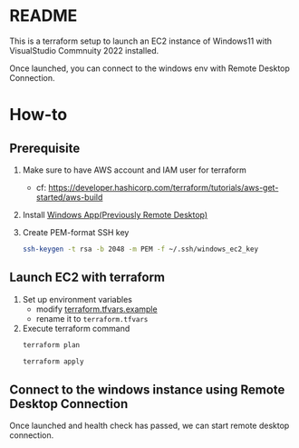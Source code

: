 # README

This is a terraform setup to launch an EC2 instance of Windows11 with VisualStudio Commnuity 2022 installed.

Once launched, you can connect to the windows env with Remote Desktop Connection.

# How-to
## Prerequisite
1. Make sure to have AWS account and IAM user for terraform
    - cf: https://developer.hashicorp.com/terraform/tutorials/aws-get-started/aws-build


2. Install [Windows App(Previously Remote Desktop)](https://apps.apple.com/us/app/windows-app/id1295203466?mt=12)

3. Create PEM-format SSH key

    ```bash
    ssh-keygen -t rsa -b 2048 -m PEM -f ~/.ssh/windows_ec2_key
    ```

## Launch EC2 with terraform
1. Set up environment variables
    - modify [terraform.tfvars.example](./terraform.tfvars.example)
    - rename it to `terraform.tfvars`
2. Execute terraform command
    ```bash
    terraform plan
    ```
    ```bash
    terraform apply
    ```

## Connect to the windows instance using Remote Desktop Connection
Once launched and health check has passed, we can start remote desktop connection.

